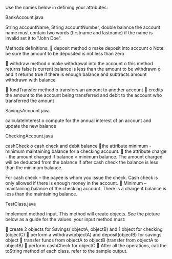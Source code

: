 Use the names below in defining your attributes:

BankAccount.java

String accountName, String accountNumber, double balance
the account name must contain two words (firstname and lastname) if the name is invalid set it to "John Doe".

Methods definitions:
 deposit method
o make deposit into account
o Note: be sure the amount to be deposited is not less than zero

 withdraw method
o make withdrawal into the account
o this method returns false is current balance is less than the amount to be withdrawn
o and it returns true if there is enough balance and subtracts amount withdrawn with balance

 fundTransfer method
o transfers an amount to another account
 credits the amount to the account being transferred and debit to the account who transferred the amount

SavingsAccount.java

calculateInterest
o compute for the annual interest of an account and update the new balance

CheckingAccount.java

cashCheck
o cash check and debit balance
the attribute minimum - minimum maintaining balance for a checking account. 
 the attribute charge - the amount charged if balance < minimum balance. The amount charged will be deducted from the balance if after cash check the balance is less than the minimum balance.

For cash check – the payee is whom you issue the check. Cash check is only allowed if there is enough money in the account.
 Minimum – maintaining balance of the checking account. There is a charge if balance is less than the maintaining balance.

TestClass.java

Implement method input. This method will create objects. See the picture below as a guide for the values.
your input method must:

 create 2 objects for Savings( objectA, objectB) and 1 object for checking (objectC)
 perform a withdraw(objectA) and deposit(objectB) for savings object
 transfer funds from objectA to objectB (transfer from objectA to objectB)
 perform cashCheck for objectC
 After all the operations, call the toString method of each class. refer to the sample output. 